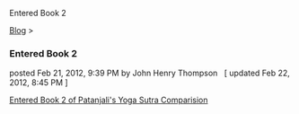 Entered Book 2 

[Blog](../z-blog-1.md)‎ > ‎

### Entered Book 2

posted Feb 21, 2012, 9:39 PM by John Henry Thompson   \[ updated Feb 22, 2012, 8:45 PM \]

[Entered Book 2 of Patanjali's Yoga Sutra Comparision](../yoga/patanjani/book-2.md)  

